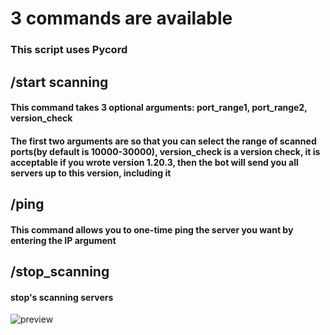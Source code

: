 # 3 commands are available

### This script uses Pycord

## /start scanning
#### This command takes 3 optional arguments: port_range1, port_range2, version_check
#### The first two arguments are so that you can select the range of scanned ports(by default is 10000-30000), version_check is a version check, it is acceptable if you wrote version 1.20.3, then the bot will send you all servers up to this version, including it

## /ping
####  This command allows you to one-time ping the server you want by entering the IP argument

## /stop_scanning
#### stop's scanning servers

![preview](https://cdn.discordapp.com/attachments/1201086564730675231/1289730869296107590/image.png?ex=66f9e2f9&is=66f89179&hm=5e95784d71b3d32c349ae5eff7efa98d4c35378e5945dcc7d5ee71296a17b090&)

